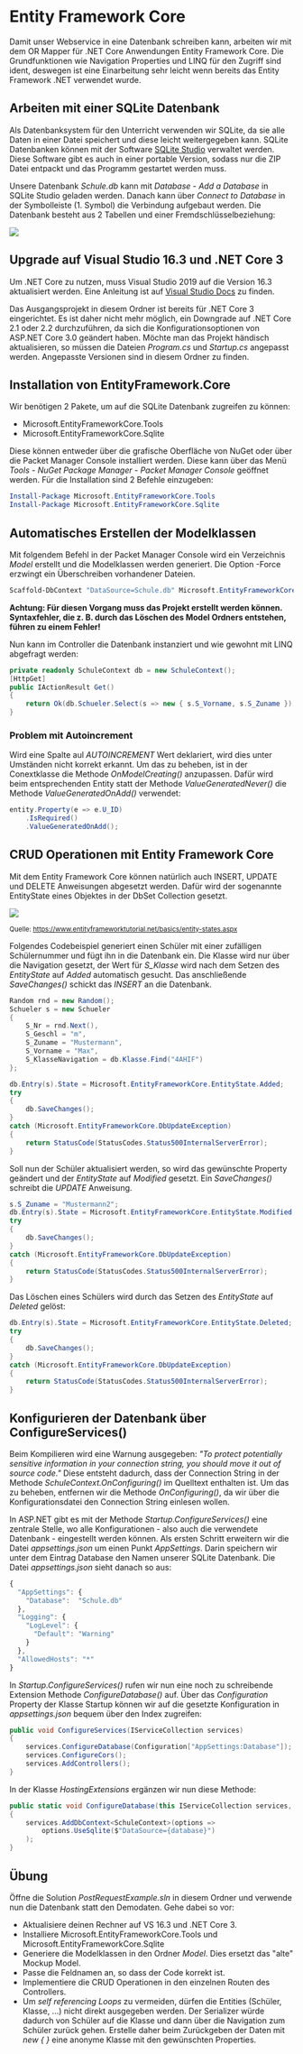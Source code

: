 # Entity Framework Core
Damit unser Webservice in eine Datenbank schreiben kann, arbeiten wir mit dem OR Mapper für .NET Core Anwendungen
Entity Framework Core. Die Grundfunktionen wie Navigation Properties und LINQ für den Zugriff sind ident,
deswegen ist eine Einarbeitung sehr leicht wenn bereits das Entity Framework .NET verwendet wurde.

## Arbeiten mit einer SQLite Datenbank
Als Datenbanksystem für den Unterricht verwenden wir SQLite, da sie alle Daten in einer Datei speichert
und diese leicht weitergegeben kann. SQLite Datenbanken können mit der Software [SQLite Studio](https://sqlitestudio.pl/index.rvt?act=download)
verwaltet werden. Diese Software gibt es auch in einer portable Version, sodass nur die ZIP Datei entpackt
und das Programm gestartet werden muss.

Unsere Datenbank *Schule.db* kann mit *Database* - *Add a Database* in SQLite Studio geladen werden. Danach
kann über *Connect to Database* in der Symbolleiste (1. Symbol) die Verbindung aufgebaut werden. Die Datenbank
besteht aus 2 Tabellen und einer Fremdschlüsselbeziehung:

![](class_diagram.png)

## Upgrade auf Visual Studio 16.3 und .NET Core 3
Um .NET Core zu nutzen, muss Visual Studio 2019 auf die Version 16.3 aktualisiert werden. Eine Anleitung
ist auf [Visual Studio Docs](https://docs.microsoft.com/en-us/visualstudio/install/update-visual-studio?view=vs-2019)
zu finden.

Das Ausgangsprojekt in diesem Ordner ist bereits für .NET Core 3 eingerichtet. Es ist daher nicht mehr
möglich, ein Downgrade auf .NET Core 2.1 oder 2.2 durchzuführen, da sich die Konfigurationsoptionen von
ASP.NET Core 3.0 geändert haben. Möchte man das Projekt händisch aktualisieren, so müssen die Dateien
*Program.cs* und *Startup.cs* angepasst werden. Angepasste Versionen sind in diesem Ordner zu finden.

## Installation von EntityFramework.Core
Wir benötigen 2 Pakete, um auf die SQLite Datenbank zugreifen zu können:
- Microsoft.EntityFrameworkCore.Tools 
- Microsoft.EntityFrameworkCore.Sqlite

Diese können entweder über die grafische Oberfläche von NuGet oder über die Packet Manager Console
installiert werden. Diese kann über das Menü *Tools* - *NuGet Package Manager* - *Packet Manager Console*
geöffnet werden. Für die Installation sind 2 Befehle einzugeben:
```powershell
Install-Package Microsoft.EntityFrameworkCore.Tools 
Install-Package Microsoft.EntityFrameworkCore.Sqlite
```

## Automatisches Erstellen der Modelklassen
Mit folgendem Befehl in der Packet Manager Console wird ein Verzeichnis *Model* erstellt und die 
Modelklassen werden generiert. Die Option -Force erzwingt ein Überschreiben vorhandener Dateien.
```powershell
Scaffold-DbContext "DataSource=Schule.db" Microsoft.EntityFrameworkCore.Sqlite -OutputDir Model -UseDatabaseNames -Force
```

**Achtung: Für diesen Vorgang muss das Projekt erstellt werden können. Syntaxfehler, die z. B. durch
das Löschen des Model Ordners entstehen, führen zu einem Fehler!**

Nun kann im Controller die Datenbank instanziert und wie gewohnt mit LINQ abgefragt werden:
```c#
private readonly SchuleContext db = new SchuleContext();
[HttpGet]
public IActionResult Get()
{
    return Ok(db.Schueler.Select(s => new { s.S_Vorname, s.S_Zuname }));
}
```

### Problem mit Autoincrement
Wird eine Spalte aul *AUTOINCREMENT* Wert deklariert, wird dies unter Umständen nicht korrekt erkannt.
Um das zu beheben, ist in der Conextklasse die Methode *OnModelCreating()* anzupassen. Dafür wird beim
entsprechenden Entity statt der Methode *ValueGeneratedNever()* die Methode *ValueGeneratedOnAdd()* 
verwendet:
```c#
entity.Property(e => e.U_ID)
    .IsRequired()
    .ValueGeneratedOnAdd();
```

## CRUD Operationen mit Entity Framework Core
Mit dem Entity Framework Core können natürlich auch INSERT, UPDATE und DELETE Anweisungen abgesetzt werden.
Dafür wird der sogenannte EntityState eines Objektes in der DbSet Collection gesetzt.

![](entity-states.png)

<sup>Quelle: https://www.entityframeworktutorial.net/basics/entity-states.aspx</sup>

Folgendes Codebeispiel generiert einen Schüler mit einer zufälligen Schülernummer und fügt ihn in die
Datenbank ein. Die Klasse wird nur über die Navigation gesetzt, der Wert für *S_Klasse* wird nach dem 
Setzen des *EntityState* auf *Added* automatisch gesucht. Das anschließende *SaveChanges()* schickt
das *INSERT* an die Datenbank.
```c#
Random rnd = new Random();
Schueler s = new Schueler
{
    S_Nr = rnd.Next(),
    S_Geschl = "m",
    S_Zuname = "Mustermann",
    S_Vorname = "Max",
    S_KlasseNavigation = db.Klasse.Find("4AHIF")
};

db.Entry(s).State = Microsoft.EntityFrameworkCore.EntityState.Added;
try
{
    db.SaveChanges();
}
catch (Microsoft.EntityFrameworkCore.DbUpdateException)
{
    return StatusCode(StatusCodes.Status500InternalServerError);
}
```

Soll nun der Schüler aktualisiert werden, so wird das gewünschte Property geändert und der *EntityState*
auf *Modified* gesetzt. Ein *SaveChanges()* schreibt die *UPDATE* Anweisung.

```c#
s.S_Zuname = "Mustermann2";
db.Entry(s).State = Microsoft.EntityFrameworkCore.EntityState.Modified;
try
{
    db.SaveChanges();
}
catch (Microsoft.EntityFrameworkCore.DbUpdateException)
{
    return StatusCode(StatusCodes.Status500InternalServerError);
}
```

Das Löschen eines Schülers wird durch das Setzen des *EntityState* auf *Deleted* gelöst:
```c#
db.Entry(s).State = Microsoft.EntityFrameworkCore.EntityState.Deleted;
try
{
    db.SaveChanges();
}
catch (Microsoft.EntityFrameworkCore.DbUpdateException)
{
    return StatusCode(StatusCodes.Status500InternalServerError);
}
```
 
## Konfigurieren der Datenbank über ConfigureServices()
Beim Kompilieren wird eine Warnung ausgegeben: *"To protect potentially sensitive information in your connection string, you should move it out of source code."* Diese entsteht dadurch, dass der
Connection String in der Methode *SchuleContext.OnConfiguring()* im Quelltext enthalten ist. Um das
zu beheben, entfernen wir die Methode *OnConfiguring()*, da wir über die Konfigurationsdatei
den Connection String einlesen wollen.

In ASP.NET gibt es mit der Methode *Startup.ConfigureServices()* eine zentrale Stelle, wo alle
Konfigurationen - also auch die verwendete Datenbank - eingestellt werden können. Als ersten Schritt
erweitern wir die Datei *appsettings.json* um einen Punkt *AppSettings*. Darin speichern wir unter 
dem Eintrag Database den Namen unserer SQLite Datenbank. Die Datei *appsettings.json* sieht danach so aus:
```js
{
  "AppSettings": {
    "Database":  "Schule.db"
  },
  "Logging": {
    "LogLevel": {
      "Default": "Warning"
    }
  },
  "AllowedHosts": "*"
}
```

In *Startup.ConfigureServices()* rufen wir nun eine noch zu schreibende Extension Methode 
*ConfigureDatabase()* auf. Über das *Configuration* Property der Klasse Startup können wir auf
die gesetzte Konfiguration in *appsettings.json* bequem über den Index zugreifen:
```c#
public void ConfigureServices(IServiceCollection services)
{
    services.ConfigureDatabase(Configuration["AppSettings:Database"]);
    services.ConfigureCors();
    services.AddControllers();
}
```

In der Klasse *HostingExtensions* ergänzen wir nun diese Methode:
```c#
public static void ConfigureDatabase(this IServiceCollection services, string database)
{
    services.AddDbContext<SchuleContext>(options =>
        options.UseSqlite($"DataSource={database}")
    );
}
```

## Übung
Öffne die Solution *PostRequestExample.sln* in diesem Ordner und verwende nun die Datenbank statt den Demodaten. Gehe dabei
so vor:
- Aktualisiere deinen Rechner auf VS 16.3 und .NET Core 3.
- Installiere Microsoft.EntityFrameworkCore.Tools und Microsoft.EntityFrameworkCore.Sqlite
- Generiere die Modelklassen in den Ordner *Model*. Dies ersetzt das "alte" Mockup Model.
- Passe die Feldnamen an, so dass der Code korrekt ist.
- Implementiere die CRUD Operationen in den einzelnen Routen des Controllers.
- Um *self referencing Loops* zu vermeiden, dürfen die Entities (Schüler, Klasse, ...) nicht direkt
  ausgegeben werden. Der Serializer würde dadurch von Schüler auf die Klasse und dann über die
  Navigation zum Schüler zurück gehen. Erstelle daher beim Zurückgeben der Daten mit *new { }* eine 
  anonyme Klasse mit den gewünschten Properties.

